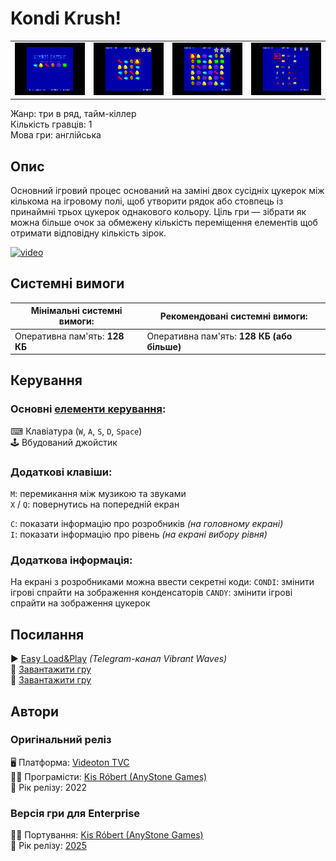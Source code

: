 # Kondi Krush!

| | | | |
| --- | --- | --- | --- |
|![screen1](screenshots/scrn_kondikrush_01.png)|![screen2](screenshots/scrn_kondikrush_02.png)|![screen3](screenshots/scrn_kondikrush_03.png)|![screen4](screenshots/scrn_kondikrush_04.png)|

Жанр: три в ряд, тайм-кіллер  
Кількість гравців: 1  
Мова гри: англійська  


## Опис

Основний ігровий процес оснований на заміні двох сусідніх цукерок між кількома на ігровому полі, щоб утворити рядок або стовпець із принаймні трьох цукерок однакового кольору. Ціль гри — зібрати як можна більше очок за обмежену кількість переміщення елементів щоб отримати відповідну кількість зірок.

[![video](https://img.youtube.com/vi/rhhb-hMGBnc/0.jpg)](https://www.youtube.com/watch?v=rhhb-hMGBnc)

## Системні вимоги

|Мінімальні системні вимоги:|Рекомендовані системні вимоги:|
|---------------------------|------------------------------|
|Оперативна пам'ять: **128 КБ**|Оперативна пам'ять: **128 КБ (або більше)**|  

## Керування
### Основні [елементи керування](../controllers.md):
⌨ Клавіатура (`W`, `A`, `S`, `D`, `Space`)  
🕹 Вбудований джойстик  

### Додаткові клавіши:
`M`: перемикання між музикою та звуками  
`X` / `Q`: повернутись на попередній екран

`C`: показати інформацію про розробників *(на головному екрані)*  
`I`: показати інформацію про рівень *(на екрані вибору рівня)*

### Додаткова інформація:

На екрані з розробниками можна ввести секретні коди:
`CONDI`: змінити ігрові спрайти на зображення конденсаторів
`CANDY`: змінити ігрові спрайти на зображення цукерок

## Посилання

▶ [Easy Load&Play](https://t.me/EP128k_Load_n_Play/765) *(Telegram-канал Vibrant Waves)*  
💾 [Завантажити гру](https://downloads.anystone.games/kondikrush-enterprise-com)  
💾 [Завантажити гру](http://www.ep128.hu/Ep_Games/Prg/Kondi_Krush.rar)  

## Автори
### Оригінальний реліз
🖥 Платформа: [Videoton TVC](http://tvc.hu/html/k.html)  
👨‍💻 Програмісти: [Kis Róbert (AnyStone Games)](../../community/anystone.md)  
📅 Рік релізу: 2022  

### Версія гри для Enterprise
👨‍💻 Портування: [Kis Róbert (AnyStone Games)](../../community/anystone.md)  
📅 Рік релізу: [2025](../release_years/2025.md)  